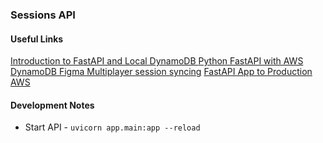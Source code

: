 
### Sessions API

#### Useful Links
[Introduction to FastAPI and Local DynamoDB
](https://medium.com/nerd-for-tech/introduction-to-fastapi-and-local-dynamodb-595c990ed0f8)
[Python FastAPI with AWS DynamoDB
](https://medium.com/nerd-for-tech/python-fastapi-with-aws-dynamodb-931073a87a52)
[Figma Multiplayer session syncing](https://www.figma.com/blog/how-figmas-multiplayer-technology-works/)
[FastAPI App to Production AWS](https://medium.com/aws-tip/taking-a-fastapi-app-to-production-on-aws-189ebf3defed)

#### Development Notes
- Start API - `uvicorn app.main:app --reload`
